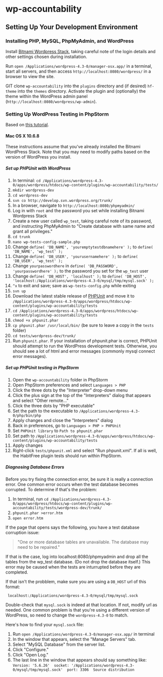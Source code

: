# wp-accountability

## Setting Up Your Development Environment

### Installing PHP, MySQL, PhpMyAdmin, and WordPress

Install [Bitnami Wordpress Stack](https://bitnami.com/stack/wordpress), taking careful 
note of the login details and other settings chosen during installation.

Run `open /Applications/wordpress-4.3-0/manager-osx.app/` in a terminal, start all servers, and then access 
`http://localhost:8080/wordpress/` in a browser to view the site.

GIT clone `wp-accountability` into the `plugins` directory and (if desired) `hf-theme` into the `themes` directory.
Activate the plugin and (optionally) the theme within the WordPress admin panel 
(`http://localhost:8080/wordpress/wp-admin`).

### Setting Up WordPress Testing in PhpStorm

Based on [this tutorial](http://codesymphony.co/writing-wordpress-plugin-unit-tests/).

#### Mac OS X 10.6.8

These instructions assume that you've already installed the Bitnami WordPress Stack. Note that you may need to modify paths based on the version of WordPress you install.

##### Set up PHPUnit with WordPress

1. In terminal: 
`cd /Applications/wordpress-4.3-0/apps/wordpress/htdocs/wp-content/plugins/wp-accountability/tests/`
2. `mkdir wordpress-dev`
3. `cd wordpress-dev`
4. `svn co http://develop.svn.wordpress.org/trunk/`
5. In a browser, navigate to `http://localhost:8080/phpmyadmin/`
6. Log in with `root` and the password you set while installing Bitnami Wordpress Stack
7. Create a new user called `wp_test`, taking careful note of its password, and instructing PhpMyAdmin to 
"Create database with same name and grant all privileges."
8. `cd trunk`
9. `nano wp-tests-config-sample.php`
10. Change `define( 'DB_NAME', 'youremptytestdbnamehere' );` to `define( 'DB_NAME', 'wp_test' );`
11. Change `define( 'DB_USER', 'yourusernamehere' );` to `define( 'DB_USER', 'wp_test' );`
12. Change `yourpasswordhere` in `define( 'DB_PASSWORD', 'yourpasswordhere' );` to the password you set for the `wp_test` user
13. Change `define( 'DB_HOST', 'localhost' );` to `define( 'DB_HOST', 'localhost:/Applications/wordpress-4.3-0/mysql/tmp/mysql.sock' );`
14. `^x` to exit and save; save as `wp-tests-config.php` while exiting
15. `svn up`
16. Download the latest stable release of [PHPUnit](https://phpunit.de/index.html) and move it to 
`/Applications/wordpress-4.3-0/apps/wordpress/htdocs/wp-content/plugins/wp-accountability/tests`
16. `cd /Applications/wordpress-4.3-0/apps/wordpress/htdocs/wp-content/plugins/wp-accountability/tests`
17. `chmod +x phpunit.phar`
18. `cp phpunit.phar /usr/local/bin/` (be sure to leave a copy in the `tests` folder)
19. `cd tests/wordpress-dev/trunk/`
20. Run `phpunit.phar`. If your installation of phpunit.phar is correct, PHPUnit should attempt to run the WordPress development tests. Otherwise, you should see a lot of html and error messages (commonly mysql connect error messages).

##### Set up PHPUnit testing in PhpStorm

1. Open the `wp-accountability` folder in PhpStorm
2. Open PhpStorm preferences and select `Languages > PHP`
3. Click the three dots by the "Interpreter" drop-down menu
4. Click the plus sign at the top of the "Interpreters" dialog that appears and select "Other remote..."
5. Click the three dots by "PHP executable"
6. Set the path to the executable to `/Applications/wordpress-4.3-0/php/bin/php`
7. Apply changes and close the "Interpreters" dialog
8. Back in preferences, go to `Languages > PHP > PHPUnit`
9. Set `PHPUnit library` to `Path to phpunit.phar`
10. Set path to `/Applications/wordpress-4.3-0/apps/wordpress/htdocs/wp-content/plugins/wp-accountability/tests`
11. Apply changes
12. Right-click `tests/phpunit.xml` and select "Run phpunit.xml". If all is well, the HabitFree plugin tests should run within PhpStorm.

##### Diagnosing Database Errors

Before you try fixing the connection error, be sure it is really a connection error. One common error occurs when the test database becomes corrupted. To determine if that's the problem:

1. In terminal, run `cd /Applications/wordpress-4.3-0/apps/wordpress/htdocs/wp-content/plugins/wp-accountability/tests/wordpress-dev/trunk/`
2. `phpunit.phar >error.htm`
3. `open error.htm`

If the page that opens says the following, you have a test database corruption issue:

> "One or more database tables are unavailable. The database may need to be repaired."

If that is the case, log into localhost:8080/phpmyadmin and drop all the tables from the wp_test database. (Do not drop the database itself.) This error may be caused when the tests are inturrupted before they are completed.

If that isn't the probblem, make sure you are using a `DB_HOST` url of this format:

     localhost:/Applications/wordpress-4.3-0/mysql/tmp/mysql.sock

Double-check that `mysql.sock` is indeed at that location. If not, modify url as needed. One common problem is that you're using a different version of WordPress, so need to change the `wordpress-4.3-0` to match.

Here's how to find your `mysql.sock` file:

1. Run `open /Applications/wordpress-4.3-0/manager-osx.app/` in terminal
2. In the window that appears, select the "Manage Servers" tab.
3. Select "MySQL Database" from the server list.
4. Click "Configure."
5. Click "Open Log."
6. The last line in the window that appears should say something like: `Version: '5.6.26'  socket: '/Applications/wordpress-4.3-0/mysql/tmp/mysql.sock'  port: 3306  Source distribution`
